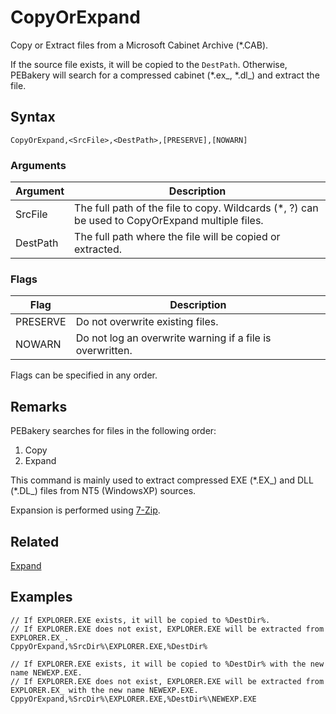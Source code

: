 # CopyOrExpand

Copy or Extract files from a Microsoft Cabinet Archive (*.CAB).

If the source file exists, it will be copied to the `DestPath`. Otherwise, PEBakery will search for a compressed cabinet (*.ex_, *.dl_) and extract the file.

## Syntax

```pebakery
CopyOrExpand,<SrcFile>,<DestPath>,[PRESERVE],[NOWARN]
```

### Arguments

| Argument | Description |
| --- | --- |
| SrcFile | The full path of the file to copy. Wildcards (*, ?) can be used to CopyOrExpand multiple files. |
| DestPath | The full path where the file will be copied or extracted. |

### Flags

| Flag | Description |
| --- | --- |
| PRESERVE | Do not overwrite existing files. |
| NOWARN | Do not log an overwrite warning if a file is overwritten. |

Flags can be specified in any order.

## Remarks

PEBakery searches for files in the following order:

1. Copy
1. Expand

This command is mainly used to extract compressed EXE (\*.EX\_) and DLL (\*.DL\_) files from NT5 (WindowsXP) sources.

Expansion is performed using [7-Zip](https://www.7-Zip.org).

## Related

[Expand](./Expand.md)

## Examples

```pebakery
// If EXPLORER.EXE exists, it will be copied to %DestDir%.
// If EXPLORER.EXE does not exist, EXPLORER.EXE will be extracted from EXPLORER.EX_.
CppyOrExpand,%SrcDir%\EXPLORER.EXE,%DestDir%
```

```pebakery
// If EXPLORER.EXE exists, it will be copied to %DestDir% with the new name NEWEXP.EXE.
// If EXPLORER.EXE does not exist, EXPLORER.EXE will be extracted from EXPLORER.EX_ with the new name NEWEXP.EXE.
CppyOrExpand,%SrcDir%\EXPLORER.EXE,%DestDir%\NEWEXP.EXE
```
